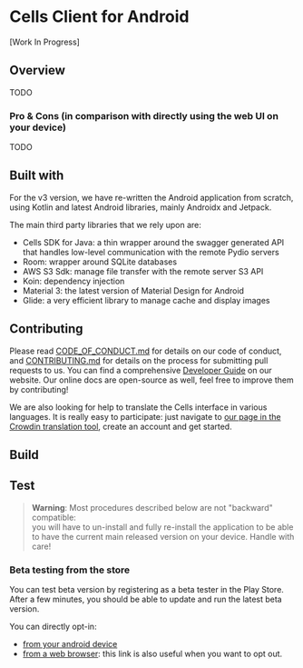 # Cells Client for Android

[Work In Progress]

## Overview

TODO

### Pro & Cons (in comparison with directly using the web UI on your device)

TODO

## Built with

For the v3 version, we have re-written the Android application from scratch, using Kotlin and latest
Android libraries, mainly Androidx and Jetpack.

The main third party libraries that we rely upon are:

- Cells SDK for Java: a thin wrapper around the swagger generated API that handles low-level
  communication with the remote Pydio servers
- Room: wrapper around SQLite databases
- AWS S3 Sdk: manage file transfer with the remote server S3 API
- Koin: dependency injection
- Material 3: the latest version of Material Design for Android
- Glide: a very efficient library to manage cache and display images

## Contributing

Please read [CODE_OF_CONDUCT.md](CODE_OF_CONDUCT.md) for details on our code of conduct,
and [CONTRIBUTING.md](CONTRIBUTING.md) for details on the process for submitting pull requests to
us. You can find a comprehensive [Developer Guide](https://pydio.com/en/docs/developer-guide) on our
website. Our online docs are open-source as well, feel free to improve them by contributing!

We are also looking for help to translate the Cells interface in various languages. It is really
easy to participate: just navigate
to [our page in the Crowdin translation tool](https://crowdin.com/project/cells-android-client),
create an account and get started.

## Build

## Test

> **Warning**: Most procedures described below are not "backward" compatible:  
> you will have to un-install and fully re-install the application to be able to have the current main released version on your device. Handle with care!

### Beta testing from the store

You can test beta version by registering as a beta tester in the Play Store. After a few minutes,
you should be able to update and run the latest beta version.

You can directly opt-in:

- [from your android device](https://play.google.com/store/apps/details?id=com.pydio.android.Client)
- [from a web browser](https://play.google.com/apps/testing/com.pydio.android.Client): this link is
  also useful when you want to opt out.
